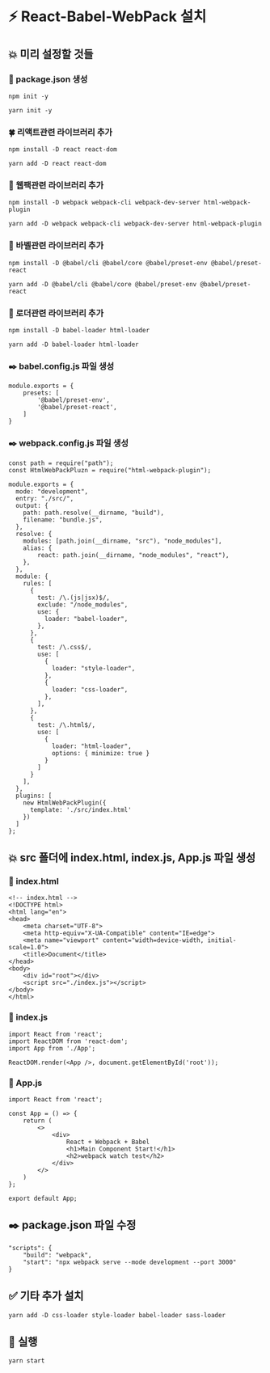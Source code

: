 # :zap: React-Babel-WebPack 설치
## :boom: 미리 설정할 것들
### :seedling: package.json 생성
```
npm init -y

yarn init -y
```

### :four_leaf_clover: 리액트관련 라이브러리 추가
```
npm install -D react react-dom

yarn add -D react react-dom
```

### :rose: 웹팩관련 라이브러리 추가
```
npm install -D webpack webpack-cli webpack-dev-server html-webpack-plugin

yarn add -D webpack webpack-cli webpack-dev-server html-webpack-plugin
```

### :leaves: 바벨관련 라이브러리 추가
```
npm install -D @babel/cli @babel/core @babel/preset-env @babel/preset-react

yarn add -D @babel/cli @babel/core @babel/preset-env @babel/preset-react
```

### :herb: 로더관련 라이브러리 추가
```
npm install -D babel-loader html-loader

yarn add -D babel-loader html-loader
```

### :black_nib: babel.config.js 파일 생성
```
module.exports = {
	presets: [
		'@babel/preset-env',
		'@babel/preset-react',
	]
}
```

### :black_nib: webpack.config.js 파일 생성
```
const path = require("path");
const HtmlWebPackPluzn = require("html-webpack-plugin");

module.exports = {
  mode: "development",
  entry: "./src/",
  output: {
	path: path.resolve(__dirname, "build"),
	filename: "bundle.js",
  },
  resolve: {
	modules: [path.join(__dirname, "src"), "node_modules"],
	alias: {
		react: path.join(__dirname, "node_modules", "react"),
	},
  },
  module: {
	rules: [
	  {
		test: /\.(js|jsx)$/,
		exclude: "/node_modules",
		use: {
		  loader: "babel-loader",
		},
	  },
	  {
		test: /\.css$/,
		use: [
		  {
			loader: "style-loader",
		  },
		  {
			loader: "css-loader",
		  },
		],
	  },
	  {
		test: /\.html$/,
		use: [
		  {
			loader: "html-loader",
			options: { minimize: true }
		  }
		]
	  }
	],
  },
  plugins: [
	new HtmlWebPackPlugin({
	  template: './src/index.html'
	})
  ]
};
```

## :boom: src 폴더에 index.html, index.js, App.js 파일 생성

### :memo: index.html
```
<!-- index.html -->
<!DOCTYPE html>
<html lang="en">
<head>
	<meta charset="UTF-8">
	<meta http-equiv="X-UA-Compatible" content="IE=edge">
	<meta name="viewport" content="width=device-width, initial-scale=1.0">
	<title>Document</title>
</head>
<body>
	<div id="root"></div>
	<script src="./index.js"></script>
</body>
</html>
```

### :memo: index.js
```
import React from 'react';
import ReactDOM from 'react-dom';
import App from './App';

ReactDOM.render(<App />, document.getElementById('root'));
```

### :memo: App.js
```
import React from 'react';

const App = () => {
	return (
		<>
			<div>
				React + Webpack + Babel
				<h1>Main Component Start!</h1>
				<h2>webpack watch test</h2>
			</div>
		</>
	)
};

export default App;
```

## :black_nib: package.json 파일 수정
```
"scripts": {
    "build": "webpack",
	"start": "npx webpack serve --mode development --port 3000"
}
```

## :white_check_mark: 기타 추가 설치
```
yarn add -D css-loader style-loader babel-loader sass-loader
```

## :rocket: 실행
```
yarn start
```
